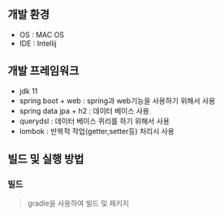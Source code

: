 ## 개발 환경
- OS : MAC OS
- IDE : Intellij



## 개발 프레임워크
- jdk 11
- spring boot + web : spring과 web기능을 사용하기 위해서 사용 
- spring data jpa + h2 : 데이터 베이스 사용
- querydsl :  데이터 베이스 퀴리를 하기 위해서 사용
- lombok : 반복적 작업(getter,setter등) 처리시 사용



## 빌드 및 실행 방법
### 빌드 
> gradle을 사용하여 빌드 및 패키지
